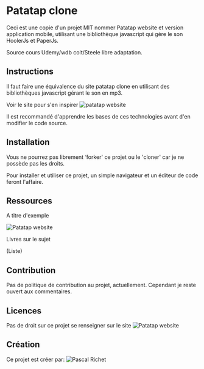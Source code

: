 # Patatap clone

Ceci est une copie d'un projet MIT nommer Patatap website et version application mobile, utilisant une bibliothèque javascript qui gère le son HoolerJs et PaperJs. 

Source cours Udemy/wdb colt/Steele libre adaptation. 

## Instructions

Il faut faire une équivalence du site patatap clone en utilisant des bibliothèques javascript gérant le son en mp3.

Voir le site pour s'en inspirer ![patatap website](https://patatap.com/)

Il est recommandé d'apprendre les bases de ces technologies avant d'en modifier le code source.

## Installation

Vous ne pourrez pas librement ‘forker' ce projet ou le 'cloner' car je ne possède pas les droits.

Pour installer et utiliser ce projet, un simple navigateur et un éditeur de code feront l'affaire.

## Ressources 

A titre d'exemple

![Patatap website](https://patatap.com/)

Livres sur le sujet

(Liste)

## Contribution

Pas de politique de contribution au projet, actuellement.
Cependant je reste ouvert aux commentaires.

## Licences

Pas de droit sur ce projet se renseigner sur le site ![Patatap website](https://patatap.com/)

## Création

Ce projet est créer par: ![Pascal Richet](https://github.com/PascalR2014)
